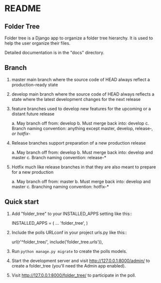 # README

Folder Tree
------

Folder tree is a Django app to organize a folder tree hierarchy.  It is used to help the
user organize their files.

Detailed documentation is in the "docs" directory.

Branch
------
1. master
    main branch where the source code of HEAD always reflect a production-ready state

2. develop
    main branch where the source code of HEAD always reflects a state where the latest development changes for the next release

3. feature branches
    used to develop new features for the upcoming or a distant future release

    a. May branch off from:
        develop
    b. Must merge back into:
        develop
    c. Branch naming convention:
        anything except master, develop, release-*, or hotfix-*

4. Release branches
    support preparation of a new production release

    a. May branch off from:
        develop
    b. Must merge back into:
        develop and master
    c. Branch naming convention:
        release-*

5. Hotfix
    much like release branches in that they are also meant to prepare for a new production

    a. May branch off from:
        master
    b. Must merge back into:
        develop and master
    c. Branching naming convention:
        hotfix-*


Quick start
-----------

1. Add "folder_tree" to your INSTALLED_APPS setting like this::

    INSTALLED_APPS = (
        ...
        'folder_tree',
    )

2. Include the polls URLconf in your project urls.py like this::

    url(r'^folder_tree/', include('folder_tree.urls')),

3. Run `python manage.py migrate` to create the polls models.

4. Start the development server and visit http://127.0.0.1:8000/admin/
   to create a folder_tree (you'll need the Admin app enabled).

5. Visit http://127.0.0.1:8000/folder_tree/ to participate in the poll.
